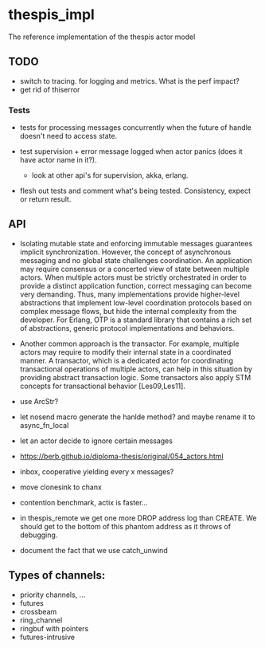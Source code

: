 # thespis_impl
The reference implementation of the thespis actor model


## TODO

- switch to tracing. for logging and metrics. What is the perf impact?
- get rid of thiserror


### Tests
- tests for processing messages concurrently when the future of handle doesn't need to access state.

- test supervision + error message logged when actor panics (does it have actor name in it?).
  - look at other api's for supervision, akka, erlang.

- flesh out tests and comment what's being tested. Consistency, expect or return result.


## API

- Isolating mutable state and enforcing immutable messages guarantees implicit synchronization. However, the concept of asynchronous messaging and no global state challenges coordination. An application may require consensus or a concerted view of state between multiple actors. When multiple actors must be strictly orchestrated in order to provide a distinct application function, correct messaging can become very demanding. Thus, many implementations provide higher-level abstractions that implement low-level coordination protocols based on complex message flows, but hide the internal complexity from the developer. For Erlang, OTP is a standard library that contains a rich set of abstractions, generic protocol implementations and behaviors.

- Another common approach is the transactor. For example, multiple actors may require to modify their internal state in a coordinated manner. A transactor, which is a dedicated actor for coordinating transactional operations of multiple actors, can help in this situation by providing abstract transaction logic. Some transactors also apply STM concepts for transactional behavior [Les09,Les11].


- use ArcStr?
- let nosend macro generate the hanlde method? and maybe rename it to async_fn_local
- let an actor decide to ignore certain messages
- https://berb.github.io/diploma-thesis/original/054_actors.html
- inbox, cooperative yielding every x messages?
- move clonesink to chanx
- contention benchmark, actix is faster...
- in thespis_remote we get one more DROP address log than CREATE. We should get to the bottom of this phantom address as it throws of debugging.
- document the fact that we use catch_unwind

## Types of channels:

- priority channels, ...
- futures
- crossbeam
- ring_channel
- ringbuf with pointers
- futures-intrusive
